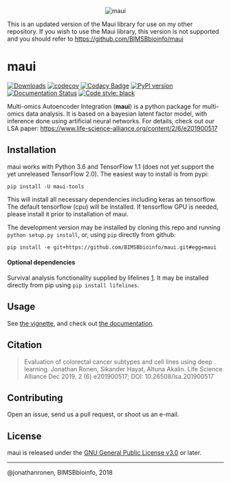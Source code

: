 <div align="center">
	<img src="hex-maui.png" alt="maui">
</div>

This is an updated version of the Maui library for use on my other repository. If you wish to use the Maui library, this version is not supported and you should refer to https://github.com/BIMSBbioinfo/maui

# maui

[![Downloads](https://pepy.tech/badge/maui-tools)](https://pepy.tech/project/maui-tools)  [![codecov](https://codecov.io/gh/bimsbbioinfo/maui/branch/master/graph/badge.svg)](https://codecov.io/gh/bimsbbioinfo/maui) [![Codacy Badge](https://api.codacy.com/project/badge/Grade/36c1f3f252b543139fd930ba5f674535)](https://www.codacy.com/app/jonathanronen/maui?utm_source=github.com&amp;utm_medium=referral&amp;utm_content=BIMSBbioinfo/maui&amp;utm_campaign=Badge_Grade) [![PyPI version](https://badge.fury.io/py/maui-tools.svg)](https://badge.fury.io/py/maui-tools) [![Documentation Status](https://readthedocs.org/projects/maui/badge/?version=latest)](https://maui.readthedocs.io/en/latest/?badge=latest) [![Code style: black](https://img.shields.io/badge/code%20style-black-000000.svg)](https://github.com/python/black)



<!-- [![Build Status](https://travis-ci.com/BIMSBbioinfo/maui.svg?branch=master)](https://travis-ci.com/BIMSBbioinfo/maui) -->


Multi-omics Autoencoder Integration (**maui**) is a python package for multi-omics data analysis. It is based on a bayesian latent factor model, with inference done using artificial neural networks. For details, check out our LSA paper: https://www.life-science-alliance.org/content/2/6/e201900517

## Installation

maui works with Python 3.6 and TensorFlow 1.1 (does not yet support the yet unreleased TensorFlow 2.0). The easiest way to install is from pypi:

	pip install -U maui-tools

This will install all necessary dependencies including keras an tensorflow. The default tensorflow (cpu) will be installed. If tensorflow GPU is needed, please install it prior to installation of maui.

The development version may be installed by cloning this repo and running `python setup.py install`, or, using `pip` directly from github:

	pip install -e git+https://github.com/BIMSBbioinfo/maui.git#egg=maui


#### Optional dependencies

Survival analysis functionality supplied by lifelines [1]. It may be installed directly from pip using `pip install lifelines`.

## Usage

See [the vignette](vignette/maui_vignette.ipynb), and check out [the documentation](https://maui.readthedocs.io/en/latest/).


## Citation

>  Evaluation of colorectal cancer subtypes and cell lines using deep learning. Jonathan Ronen, Sikander Hayat, Altuna Akalin. Life Science Alliance Dec 2019, 2 (6) e201900517; DOI: 10.26508/lsa.201900517

## Contributing

Open an issue, send us a pull request, or shoot us an e-mail.

## License

maui is released under the [GNU General Public License v3.0](LICENSE) or later.

---------------------
@jonathanronen, BIMSBbioinfo, 2018


[1]: https://github.com/CamDavidsonPilon/lifelines
